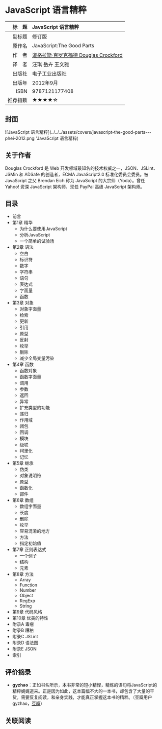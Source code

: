 # JavaScript 语言精粹 #

|标　题|JavaScript 语言精粹|
|----:|:-------|
|副标题|修订版|
|原作名|JavaScript:The Good Parts|
|作　者|[道格拉斯·克罗克福德 Douglas Crockford](https://en.wikipedia.org/wiki/Douglas_Crockford)|
|译　者|汪琪 岳卉 王文雅|
|出版社|电子工业出版社|
|出版年|2012年9月|
|ISBN|9787121177408|
|推荐指数|★★★★☆|

## 封面 ##
![JavaScript 语言精粹](../../../assets/covers/javascript-the-good-parts---phei-2012.png "JavaScript 语言精粹)

## 关于作者 ##
Douglas Crockford 是 Web 开发领域最知名的技术权威之一，JSON、JSLint、JSMin 和 ADSafe 的创造者，ECMA JavaScript2.0 标准化委员会委员。被 JavaScript 之父 Brendan Eich 称为 JavaScript 的大宗师（Yoda）。曾任 Yahoo! 资深 JavaScript 架构师，现任 PayPal 高级 JavaScript 架构师。

## 目录 ##

+ 前言
+ 第1章 精华
    - 为什么要使用JavaScript
    - 分析JavaScript
    - 一个简单的试验场
+ 第2章 语法
    - 空白
    - 标识符
    - 数字
    - 字符串
    - 语句
    - 表达式
    - 字面量
    - 函数
+ 第3章 对象
    - 对象字面量
    - 检索
    - 更新
    - 引用
    - 原型
    - 反射
    - 枚举
    - 删除
    - 减少全局变量污染
+ 第4章 函数
    - 函数对象
    - 函数字面量
    - 调用
    - 参数
    - 返回
    - 异常
    - 扩充类型的功能
    - 递归
    - 作用域
    - 闭包
    - 回调
    - 模块
    - 级联
    - 柯里化
    - 记忆
+ 第5章 继承
    - 伪类
    - 对象说明符
    - 原型
    - 函数化
    - 部件
+ 第6章 数组
    - 数组字面量
    - 长度
    - 删除
    - 枚举
    - 容易混淆的地方
    - 方法
    - 指定初始值
+ 第7章 正则表达式
    - 一个例子
    - 结构
    - 元素
+ 第8章 方法
    - Array
    - Function
    - Number
    - Object
    - RegExp
    - String
+ 第9章 代码风格
+ 第10章 优美的特性
+ 附录A 毒瘤
+ 附录B 糟粕
+ 附录C JSLint
+ 附录D 语法图
+ 附录E JSON
+ 索引

## 评价摘录 ##

+ **gyzhao**：正如书名所示，本书非常的短小精悍，精炼的语句将JavaScript的精粹娓娓道来。正是因为如此，这本篇幅不大的一本书，却包含了大量的干货，需要反复阅读，和亲身实践，才能真正掌握这本书的精粹。（豆瓣用户 gyzhao，[豆瓣](https://www.douban.com/people/nowdays/)）

## 关联阅读 ##
